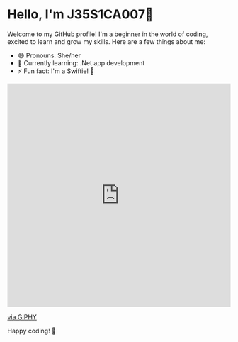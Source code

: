 # Hello, I'm J35S1CA007👋

Welcome to my GitHub profile! I'm a beginner in the world of coding, excited to learn and grow my skills. Here are a few things about me:
- 😄 Pronouns: She/her
- 🌱 Currently learning: .Net app development
- ⚡ Fun fact: I'm a Swiftie! 🎵

<div style="width:100%;height:0;padding-bottom:100%;position:relative;">
  <iframe src="https://giphy.com/embed/kdZnjyVVv5rPro7nAY" width="100%" height="100%" style="position:absolute" frameBorder="0" class="giphy-embed" allowFullScreen></iframe>
</div>
<p><a href="https://giphy.com/stickers/taylorswift-taylors-version-fearless-you-belong-with-me-kdZnjyVVv5rPro7nAY">via GIPHY</a></p>


Happy coding! 🚀
